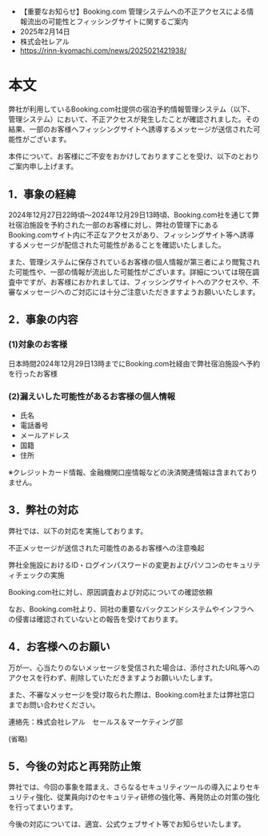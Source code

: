 # 
- 【重要なお知らせ】Booking.com 管理システムへの不正アクセスによる情報流出の可能性とフィッシングサイトに関するご案内
- 2025年2月14日
- 株式会社レアル
- https://rinn-kyomachi.com/news/2025021421938/

# 本文
弊社が利用しているBooking.com社提供の宿泊予約情報管理システム（以下、管理システム）において、不正アクセスが発生したことが確認されました。その結果、一部のお客様へフィッシングサイトへ誘導するメッセージが送信された可能性がございます。

本件について、お客様にご不安をおかけしておりますことを受け、以下のとおりご案内申し上げます。

## 1．事象の経緯
2024年12月27日22時頃～2024年12月29日13時頃、Booking.com社を通じて弊社宿泊施設を予約された一部のお客様に対し、弊社の管理下にあるBooking.comサイト内に不正なアクセスがあり、フィッシングサイト等へ誘導するメッセージが配信された可能性があることを確認いたしました。

また、管理システムに保存されているお客様の個人情報が第三者により閲覧された可能性や、一部の情報が流出した可能性がございます。詳細については現在調査中ですが、お客様におかれましては、フィッシングサイトへのアクセスや、不審なメッセージへのご対応には十分ご注意いただきますようお願いいたします。

## 2．事象の内容
### (1)対象のお客様
日本時間2024年12月29日13時までにBooking.com社経由で弊社宿泊施設へ予約を行ったお客様

### (2)漏えいした可能性があるお客様の個人情報
- 氏名
- 電話番号
- メールアドレス
- 国籍
- 住所

※クレジットカード情報、金融機関口座情報などの決済関連情報は含まれておりません。
 
## 3．弊社の対応
弊社では、以下の対応を実施しております。

不正メッセージが送信された可能性のあるお客様への注意喚起

弊社全施設におけるID・ログインパスワードの変更およびパソコンのセキュリティチェックの実施

Booking.com社に対し、原因調査および対応についての確認依頼

なお、Booking.com社より、同社の重要なバックエンドシステムやインフラへの侵害は確認されていないとの報告を受けております。

## 4．お客様へのお願い
万が一、心当たりのないメッセージを受信された場合は、添付されたURL等へのアクセスを行わず、削除していただきますようお願いいたします。

また、不審なメッセージを受け取られた際は、Booking.com社または弊社窓口までお問い合わせください。

連絡先：株式会社レアル　セールス＆マーケティング部

(省略)

## 5．今後の対応と再発防止策
弊社では、今回の事象を踏まえ、さらなるセキュリティツールの導入によりセキュリティ強化、従業員向けのセキュリティ研修の強化等、再発防止の対策の強化を行ってまいります。

今後の対応については、適宜、公式ウェブサイト等でお知らせいたします。
